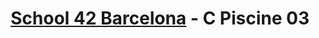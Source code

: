 <div align="center">

# [School 42 Barcelona](https://www.42barcelona.com/es) - C Piscine 03

</div>
